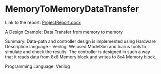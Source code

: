 # MemoryToMemoryDataTransfer
Link to the report:
[ProjectReport.docx](https://github.com/Poojabafnaprakash/MemoryToMemoryDataTransfer-/files/676580/final.docx)

A Design Example: Data Transfer from memory to memory     

Summary:
   Data-path and controller design is implemented using Hardware Description language - Verilog. We used ModelSim and Icarus tools to simulate and check the results. The controller is designed in such a way that it reads data from 8x8 Memory block and writes to 8x4 Memory block.

Programming Language: Verilog





